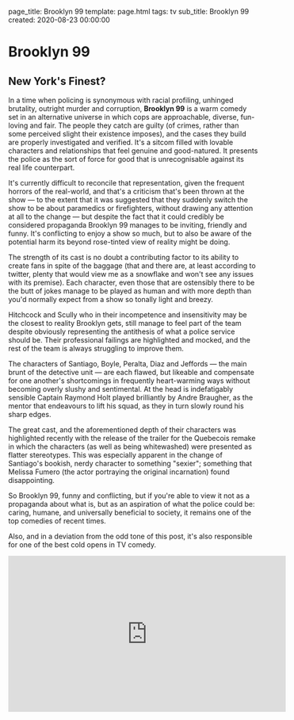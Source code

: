 page_title: Brooklyn 99 
template: page.html
tags: tv
sub_title: Brooklyn 99
created: 2020-08-23 00:00:00

# Brooklyn 99

## New York's Finest?

In a time when policing is synonymous with racial profiling, unhinged brutality, outright murder and 
corruption, **Brooklyn 99** is a warm comedy set in an alternative universe in which cops are approachable, diverse, 
fun-loving and fair. The people they catch are guilty (of crimes, rather than some perceived slight their existence imposes), 
and the cases they build are properly investigated and verified. It's a sitcom filled with lovable characters and
relationships that feel genuine and good-natured. It presents the police as the sort of force for good that is 
unrecognisable against its real life counterpart. 

It's currently difficult to reconcile that representation, given the frequent horrors of the real-world, and that's a criticism 
that's been thrown at the show &mdash; to the extent that it was suggested that they suddenly switch the show to be about paramedics 
or firefighters, without drawing any attention at all to the change &mdash; but despite the fact that it could credibly be considered
propaganda Brooklyn 99 manages to be inviting, friendly and funny.  It's conflicting to enjoy a show so much, but to also
be aware of the potential harm its beyond rose-tinted view of reality might be doing.

The strength of its cast is no doubt a contributing factor to its ability to create fans in spite of the baggage (that and there
are, at least according to twitter, plenty that would view me as a snowflake and won't see any issues with its premise). 
Each character, even those that are ostensibly there to be the butt of jokes manage to be played as human and with more depth
than you'd normally expect from a show so tonally light and breezy. 

Hitchcock and Scully who in their incompetence and insensitivity may be the closest to reality Brooklyn gets, 
still manage to feel part of the team despite obviously representing the antithesis of what a 
police service should be. Their professional failings are highlighted and mocked, and the rest of the team is 
always struggling to improve them. 

The characters of Santiago, 
Boyle, Peralta, Diaz and Jeffords &mdash; the main brunt of the detective unit &mdash; are each flawed, but likeable and 
compensate for one another's shortcomings in frequently heart-warming ways without becoming overly slushy and 
sentimental.  At the head is indefatigably sensible Captain Raymond Holt played brilliantly by Andre Braugher, 
as the mentor that endeavours to lift his squad, as they in turn slowly round his sharp edges. 

The great cast, and the aforementioned depth of their characters was highlighted recently with the release of the trailer for
the Quebecois remake in which the characters (as well as being whitewashed) were presented as flatter stereotypes.
This was especially apparent in the change of Santiago's bookish, nerdy character to something "sexier"; something
that Melissa Fumero (the actor portraying the original incarnation) found disappointing.

So Brooklyn 99, funny and conflicting, but if you're able to view it not as a propaganda about what is, but 
as an aspiration of what the police could be: caring, humane, and universally beneficial to society,
it remains one of the top comedies of recent times.

Also, and in a deviation from the odd tone of this post, it's also responsible for one of the best cold opens in TV comedy.

<div class="youtube-holder">
    <iframe width="560" height="315" src="https://www.youtube.com/embed/ffyKY3Dj5ZE" frameborder="0" allow="accelerometer; autoplay; encrypted-media; gyroscope; picture-in-picture" allowfullscreen></iframe>
</div>